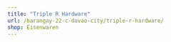```yaml
---
title: "Triple R Hardware"
url: /barangay-22-c-davao-city/triple-r-hardware/
shop: Eisenwaren
---
```

